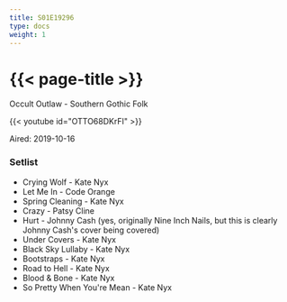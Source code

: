 ```yaml
---
title: S01E19296
type: docs
weight: 1
---
```


# {{< page-title >}}

Occult Outlaw - Southern Gothic Folk

{{< youtube id="OTTO68DKrFI" >}}

Aired: 2019-10-16

### Setlist
* Crying Wolf - Kate Nyx
* Let Me In - Code Orange
* Spring Cleaning - Kate Nyx
* Crazy - Patsy Cline
* Hurt - Johnny Cash (yes, originally Nine Inch Nails, but this is clearly Johnny Cash's cover being covered)
* Under Covers - Kate Nyx
* Black Sky Lullaby - Kate Nyx
* Bootstraps - Kate Nyx
* Road to Hell - Kate Nyx
* Blood & Bone - Kate Nyx
* So Pretty When You're Mean - Kate Nyx
